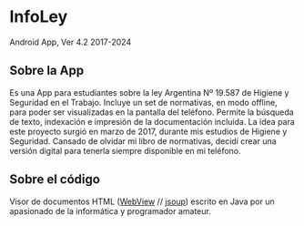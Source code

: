# InfoLey
Android App, Ver 4.2 2017-2024

## Sobre la App
Es una App para estudiantes sobre la ley Argentina Nº 19.587 de Higiene y Seguridad en el Trabajo. 
Incluye un set de normativas, en modo offline, para poder ser visualizadas en la pantalla del teléfono. Permite la búsqueda de texto, indexación e impresión de la documentación incluida.
La idea para este proyecto surgió en marzo de 2017, durante mis estudios de Higiene y Seguridad. Cansado de olvidar mi libro de normativas, decidí crear una versión digital para tenerla siempre disponible en mi teléfono.

## Sobre el código
Visor de documentos HTML ([WebView](https://github.com/android/views-widgets-samples/tree/main/WebView "WebView") // [jsoup](https://github.com/jhy/jsoup/ "jsoup")) escrito en Java por un apasionado de la informática y programador amateur. 

